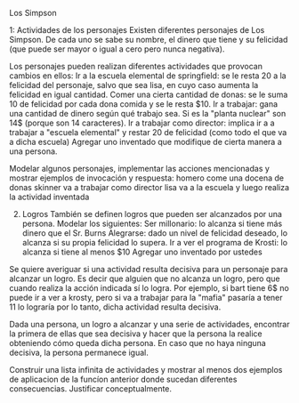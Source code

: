 Los Simpson

1: Actividades de los personajes
Existen diferentes personajes de Los Simpson. De cada uno se sabe su nombre, el dinero que tiene y su felicidad (que puede ser mayor o igual a cero pero nunca negativa). 

Los personajes pueden realizan diferentes actividades que provocan cambios en ellos: 
Ir a la escuela elemental de springfield: se le resta 20 a la felicidad del personaje, salvo que sea lisa, en cuyo caso aumenta la felicidad en igual cantidad.
Comer una cierta cantidad de donas: se le suma 10 de felicidad por cada dona comida y se le resta $10.
Ir a trabajar: gana una cantidad de dinero según qué trabajo sea. Si es la "planta nuclear" son 14$ (porque son 14 caracteres).
Ir a trabajar como director: implica ir a a trabajar a "escuela elemental" y restar 20 de felicidad (como todo el que va a dicha escuela) 
Agregar uno inventado que modifique de cierta manera a una persona.

Modelar algunos personajes, implementar las acciones mencionadas y mostrar ejemplos de invocación y respuesta:
homero come una docena de donas
skinner va a trabajar como director
lisa va a la escuela y luego realiza la actividad inventada

2. Logros 
También se definen logros que pueden ser alcanzados por una persona. Modelar los siguientes:
Ser millonario: lo alcanza  si tiene más dinero que el Sr. Burns 
Alegrarse: dado un nivel de felicidad deseado, lo alcanza si su propia felicidad lo supera.
Ir a ver el programa de Krosti: lo  alcanza si tiene al menos $10
Agregar uno inventado por ustedes
                        
Se quiere averiguar si una actividad resulta decisiva para un personaje para alcanzar un logro. Es decir que alguien que no alcanza un logro, pero que cuando realiza la acción indicada sí lo logra.  Por ejemplo, si bart tiene 6$ no puede ir a ver a krosty, pero si va a trabajar para la "mafia" pasaría a tener 11 lo lograría por lo tanto, dicha actividad resulta decisiva.
            
Dada una persona, un logro a alcanzar y una serie de actividades, encontrar la primera de ellas que sea decisiva y hacer que la persona la realice obteniendo cómo queda dicha persona. En caso que no haya ninguna decisiva, la persona permanece igual. 

Construir una lista infinita de actividades y mostrar al menos dos ejemplos de aplicacion de la funcíon anterior donde sucedan diferentes consecuencias. Justificar conceptualmente. 

